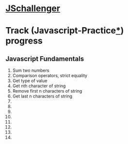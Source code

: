 # [JSchallenger](https://www.jschallenger.com/)
# Track (Javascript-Practice[*](https://www.jschallenger.com/javascript-practice/)) progress 
## Javascript Fundamentals
1. Sum two numbers
2. Comparison operators, strict equality
3. Get type of value
4. Get nth character of string
5. Remove first n characters of string
6. Get last n characters of string
7. 
8. 
9. 
10. 
11. 
12. 
13. 
14. 
